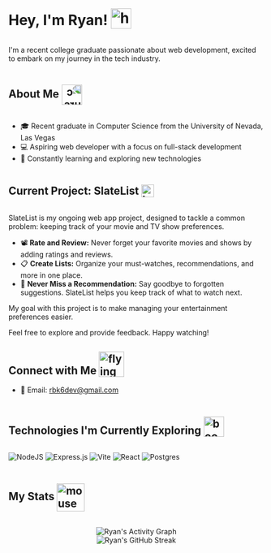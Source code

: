 <p align="center">
  <h1 style="display: inline-block; vertical-align: middle;">
    Hey, I'm Ryan! 
    <img style="vertical-align: text-bottom" src="https://user-images.githubusercontent.com/74038190/214644152-52f47eb3-5e31-4f47-8758-05c9468d5596.gif" width="40" alt="hand waving gif">
  </h1>
</p>

I'm a recent college graduate passionate about web development, excited to embark on my journey in the tech industry.

<p align="center">
  <h2 style="display: inline-block; vertical-align: middle;">
    About Me
    <img style="vertical-align: middle; transform: scaleX(-1);" src="https://i.giphy.com/media/SUDr9512mOzZrAbMcv/giphy.gif" width="40" alt="cursor pointing gif">
  </h2>
</p>

- 🎓 Recent graduate in Computer Science from the University of Nevada, Las Vegas
- 💻 Aspiring web developer with a focus on full-stack development
- 🌟 Constantly learning and exploring new technologies

<p align="center">
  <h2 style="display: inline-block; vertical-align: middle;">
    Current Project: SlateList
    <img style="vertical-align: text-bottom" src="https://i.giphy.com/media/XSlH7fBwkIra3skKLj/giphy.gif" width="25" alt="loading gif">
  </h2>
</p>

SlateList is my ongoing web app project, designed to tackle a common problem: keeping track of your movie and TV show preferences.

- 📽️ **Rate and Review:** Never forget your favorite movies and shows by adding ratings and reviews.
- 📋 **Create Lists:** Organize your must-watches, recommendations, and more in one place.
- 📣 **Never Miss a Recommendation:** Say goodbye to forgotten suggestions. SlateList helps you keep track of what to watch next.

My goal with this project is to make managing your entertainment preferences easier.

Feel free to explore and provide feedback. Happy watching!

<p align="center">
  <h2 style="position: relative;">
    Connect with Me
  <img src="https://i.giphy.com/media/8diPrQp7bq98VqBFXe/giphy.gif" width="50" alt="flying paper airplane gif" style="vertical-align: text-bottom; position: relative;">
  </h2>
</p>

- 📧 Email: [rbk6dev@gmail.com](mailto:rbk6dev@gmail.com)

<p align="center">
  <h2 style="display: inline-block; vertical-align: middle;">
    Technologies I'm Currently Exploring
    <img style="vertical-align: text-bottom" src="https://i.giphy.com/media/B66ETqdX7dP4eAq8Sl/giphy.gif" width="40" alt="book flipping through pages gif">
  </h2>
</p>

![NodeJS](https://img.shields.io/badge/node.js-6DA55F?style=for-the-badge&logo=node.js&logoColor=white)
![Express.js](https://img.shields.io/badge/express.js-%23404d59.svg?style=for-the-badge&logo=express&logoColor=%2361DAFB)
![Vite](https://img.shields.io/badge/vite-%23646CFF.svg?style=for-the-badge&logo=vite&logoColor=white)
![React](https://img.shields.io/badge/react-%2320232a.svg?style=for-the-badge&logo=react&logoColor=%2361DAFB)
![Postgres](https://img.shields.io/badge/postgres-%23316192.svg?style=for-the-badge&logo=postgresql&logoColor=white)

<p align="center">
  <h2 style="display: inline-block; vertical-align: middle;">
    My Stats
    <img style="vertical-align: middle" src="https://i.giphy.com/media/nMVhRPGRULVNsZ6uXD/giphy.gif" width="55" alt="mouse point and click gif">
  </h2>
</p>

<div align="center">
  <img alt="Ryan's Activity Graph" src="https://github-readme-activity-graph.vercel.app/graph?username=rbk6&theme=github-compact&hide_border=true&hide_title=true" />
</div>

<div align="center">
  <img alt="Ryan's GitHub Streak" src="https://streak-stats.demolab.com/?user=rbk6&theme=github-dark&mode=weekly&hide_border=true&card_width=1000&background=transparent&currStreakNum=8a999a&sideNums=8a999a&currStreakLabel=8a999a&fire=8a999a&sideLabels=8a999a" />
</div>
